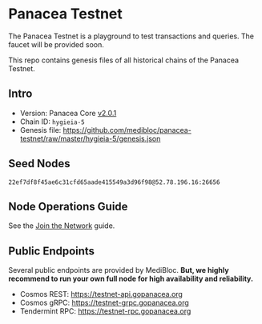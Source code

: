# Panacea Testnet

The Panacea Testnet is a playground to test transactions and queries.
The faucet will be provided soon.

This repo contains genesis files of all historical chains of the Panacea Testnet.


## Intro

- Version: Panacea Core [v2.0.1](https://github.com/medibloc/panacea-core/releases/tag/v2.0.1)
- Chain ID: `hygieia-5`
- Genesis file: https://github.com/medibloc/panacea-testnet/raw/master/hygieia-5/genesis.json


## Seed Nodes

```
22ef7df8f45ae6c31cfd65aade415549a3d96f98@52.78.196.16:26656
```


## Node Operations Guide

See the [Join the Network](https://medibloc.gitbook.io/panacea-core/guide/join-the-network) guide.


## Public Endpoints

Several public endpoints are provided by MediBloc.
**But, we highly recommend to run your own full node for high availability and reliability.**

- Cosmos REST: https://testnet-api.gopanacea.org
- Cosmos gRPC: https://testnet-grpc.gopanacea.org
- Tendermint RPC: https://testnet-rpc.gopanacea.org
